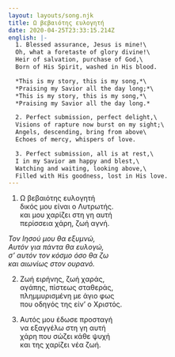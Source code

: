 ```yaml
---
layout: layouts/song.njk
title: Ω βεβαιότης ευλογητή
date: 2020-04-25T23:33:15.214Z
english: |-
  1. Blessed assurance, Jesus is mine!\
  Oh, what a foretaste of glory divine!\
  Heir of salvation, purchase of God,\
  Born of His Spirit, washed in His blood.

  *This is my story, this is my song,*\
  *Praising my Savior all the day long;*\
  *This is my story, this is my song,*\
  *Praising my Savior all the day long.*

  2. Perfect submission, perfect delight,\
  Visions of rapture now burst on my sight;\
  Angels, descending, bring from above\
  Echoes of mercy, whispers of love.

  3. Perfect submission, all is at rest,\
  I in my Savior am happy and blest,\
  Watching and waiting, looking above,\
  Filled with His goodness, lost in His love.
---
```

1. Ω βεβαιότης ευλογητή\
δικός μου είναι ο Λυτρωτής.\
και μου χαρίζει στη γη αυτή\
περίσσεια χάρη, ζωή αγνή.

*Τον Ιησού μου θα εξυμνώ,*\
*Αυτόν για πάντα θα ευλογώ,*\
*σ’ αυτόν τον κόσμο όσο θα ζω*\
*και αιωνίως στον ουρανό.*

2. Ζωή ειρήνης, ζωή χαράς,\
αγάπης, πίστεως σταθεράς,\
πλημμυρισμένη με άγιο φως\
που οδηγός της είν’ ο Χριστός.

3. Αυτός μου έδωσε προσταγή\
να εξαγγέλω στη γη αυτή\
χάρη που σώζει κάθε ψυχή\
και της χαρίζει νέα ζωή.